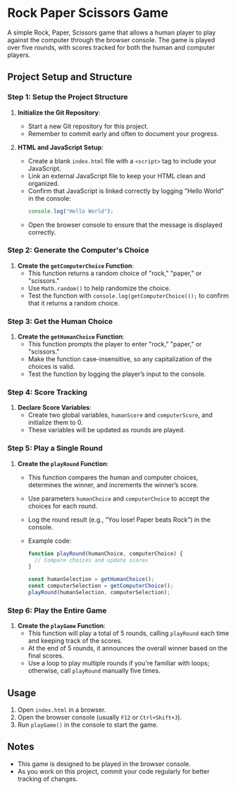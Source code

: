 # Rock Paper Scissors Game

A simple Rock, Paper, Scissors game that allows a human player to play against the computer through the browser console. The game is played over five rounds, with scores tracked for both the human and computer players.

## Project Setup and Structure

### Step 1: Setup the Project Structure

1. **Initialize the Git Repository**:

   - Start a new Git repository for this project.
   - Remember to commit early and often to document your progress.

2. **HTML and JavaScript Setup**:
   - Create a blank `index.html` file with a `<script>` tag to include your JavaScript.
   - Link an external JavaScript file to keep your HTML clean and organized.
   - Confirm that JavaScript is linked correctly by logging "Hello World" in the console:
     ```javascript
     console.log("Hello World");
     ```
   - Open the browser console to ensure that the message is displayed correctly.

### Step 2: Generate the Computer's Choice

1. **Create the `getComputerChoice` Function**:
   - This function returns a random choice of "rock," "paper," or "scissors."
   - Use `Math.random()` to help randomize the choice.
   - Test the function with `console.log(getComputerChoice());` to confirm that it returns a random choice.

### Step 3: Get the Human Choice

1. **Create the `getHumanChoice` Function**:
   - This function prompts the player to enter "rock," "paper," or "scissors."
   - Make the function case-insensitive, so any capitalization of the choices is valid.
   - Test the function by logging the player’s input to the console.

### Step 4: Score Tracking

1. **Declare Score Variables**:
   - Create two global variables, `humanScore` and `computerScore`, and initialize them to 0.
   - These variables will be updated as rounds are played.

### Step 5: Play a Single Round

1. **Create the `playRound` Function**:

   - This function compares the human and computer choices, determines the winner, and increments the winner’s score.
   - Use parameters `humanChoice` and `computerChoice` to accept the choices for each round.
   - Log the round result (e.g., “You lose! Paper beats Rock”) in the console.
   - Example code:

     ```javascript
     function playRound(humanChoice, computerChoice) {
       // Compare choices and update scores
     }

     const humanSelection = getHumanChoice();
     const computerSelection = getComputerChoice();
     playRound(humanSelection, computerSelection);
     ```

### Step 6: Play the Entire Game

1. **Create the `playGame` Function**:
   - This function will play a total of 5 rounds, calling `playRound` each time and keeping track of the scores.
   - At the end of 5 rounds, it announces the overall winner based on the final scores.
   - Use a loop to play multiple rounds if you're familiar with loops; otherwise, call `playRound` manually five times.

## Usage

1. Open `index.html` in a browser.
2. Open the browser console (usually `F12` or `Ctrl+Shift+J`).
3. Run `playGame()` in the console to start the game.

## Notes

- This game is designed to be played in the browser console.
- As you work on this project, commit your code regularly for better tracking of changes.
